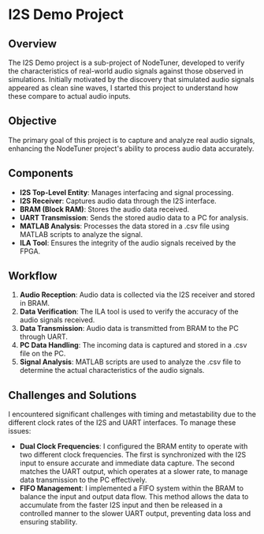 # I2S Demo Project

## Overview
The I2S Demo project is a sub-project of NodeTuner, developed to verify the characteristics of real-world audio signals against those observed in simulations. Initially motivated by the discovery that simulated audio signals appeared as clean sine waves, I started this project to understand how these compare to actual audio inputs.

## Objective
The primary goal of this project is to capture and analyze real audio signals, enhancing the NodeTuner project's ability to process audio data accurately.

## Components
- **I2S Top-Level Entity**: Manages interfacing and signal processing.
- **I2S Receiver**: Captures audio data through the I2S interface.
- **BRAM (Block RAM)**: Stores the audio data received.
- **UART Transmission**: Sends the stored audio data to a PC for analysis.
- **MATLAB Analysis**: Processes the data stored in a .csv file using MATLAB scripts to analyze the signal.
- **ILA Tool**: Ensures the integrity of the audio signals received by the FPGA.

## Workflow
1. **Audio Reception**: Audio data is collected via the I2S receiver and stored in BRAM.
2. **Data Verification**: The ILA tool is used to verify the accuracy of the audio signals received.
3. **Data Transmission**: Audio data is transmitted from BRAM to the PC through UART.
4. **PC Data Handling**: The incoming data is captured and stored in a .csv file on the PC.
5. **Signal Analysis**: MATLAB scripts are used to analyze the .csv file to determine the actual characteristics of the audio signals.

## Challenges and Solutions
I encountered significant challenges with timing and metastability due to the different clock rates of the I2S and UART interfaces. To manage these issues:
- **Dual Clock Frequencies**: I configured the BRAM entity to operate with two different clock frequencies. The first is synchronized with the I2S input to ensure accurate and immediate data capture. The second matches the UART output, which operates at a slower rate, to manage data transmission to the PC effectively.
- **FIFO Management**: I implemented a FIFO system within the BRAM to balance the input and output data flow. This method allows the data to accumulate from the faster I2S input and then be released in a controlled manner to the slower UART output, preventing data loss and ensuring stability.
